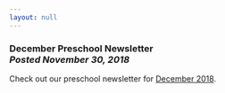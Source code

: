 ```yaml
---
layout: null
---
```


<h3 class="ui header">
  December Preschool Newsletter
  <div class="sub header">
    <i>Posted November 30, 2018</i>
  </div>
</h3>

Check out our preschool newsletter for
<a href="{{ site.baseurl }}/assets/newsletters/2018-2019/COH_December_2018_Newsletter.pdf">December 2018</a>.
